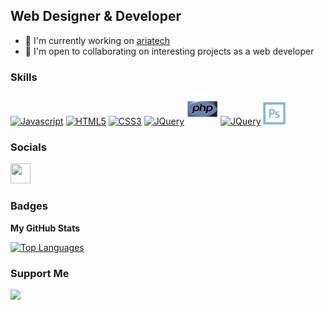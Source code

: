 Web Designer & Developer
-----------------------------

*   🚀  I'm currently working on [ariatech](https://ariatech.online)
*   🤝  I'm open to collaborating on interesting projects as a web developer

                  
### Skills
<p align="left">
  
<a href="https://developer.mozilla.org/en-US/docs/Web/JavaScript" target="_blank" rel="noreferrer"><img src="https://raw.githubusercontent.com/danielcranney/readme-generator/main/public/icons/skills/javascript-colored.svg" width="36" height="36" alt="Javascript" /></a>
  <a href="https://developer.mozilla.org/en-US/docs/Glossary/HTML5" target="_blank" rel="noreferrer"><img src="https://raw.githubusercontent.com/danielcranney/readme-generator/main/public/icons/skills/html5-colored.svg" width="36" height="36" alt="HTML5" /></a>
    <a href="https://developer.mozilla.org/en-US/docs/Web/CSS" target="_blank" rel="noreferrer"><img src="https://raw.githubusercontent.com/danielcranney/readme-generator/main/public/icons/skills/css3-colored.svg" width="36" height="36" alt="CSS3" /></a>
    <a href="https://jquery.com/" target="_blank" rel="noreferrer"><img src="https://raw.githubusercontent.com/danielcranney/readme-generator/main/public/icons/skills/jquery-colored.svg" width="36" height="36" alt="JQuery" /></a>
      <a href="https://php.net/" target="_blank" rel="noreferrer"><img src="https://raw.githubusercontent.com/devicons/devicon/master/icons/php/php-original.svg" width="50" height="50" alt="JQuery" /></a>
        <a href="#" target="_blank" rel="noreferrer"><img src="https://www.vectorlogo.zone/logos/adobe_illustrator/adobe_illustrator-icon.svg" width="36" height="36" alt="JQuery" /></a>
          <a href="#" target="_blank" rel="noreferrer"><img src="https://raw.githubusercontent.com/devicons/devicon/master/icons/photoshop/photoshop-line.svg" width="36" height="36" alt="JQuery" /></a>
</p>
                    
### Socials
                  
<p align="left">
  <a href="https://www.linkedin.com/in/sinapazoki" target="_blank" rel="noreferrer"><img src="https://raw.githubusercontent.com/danielcranney/readme-generator/main/public/icons/socials/linkedin.svg" width="32" height="32" /></a>

</p>

### Badges

<b>My GitHub Stats</b>

<a href="https://github.com/sinapazoki" align="left"><img width="300" src="https://github-readme-stats.vercel.app/api/top-langs/?username=sinapazoki&langs_count=10&title_color=0891b2&text_color=ffffff&icon_color=0891b2&bg_color=1c1917&hide_border=true&locale=en&custom_title=Top%20%Languages" alt="Top Languages" /></a>
### Support Me
<a href="https://www.buymeacoffee.com/sinapazoki"><img src="https://cdn.buymeacoffee.com/buttons/v2/default-yellow.png" width="200" /></a>
